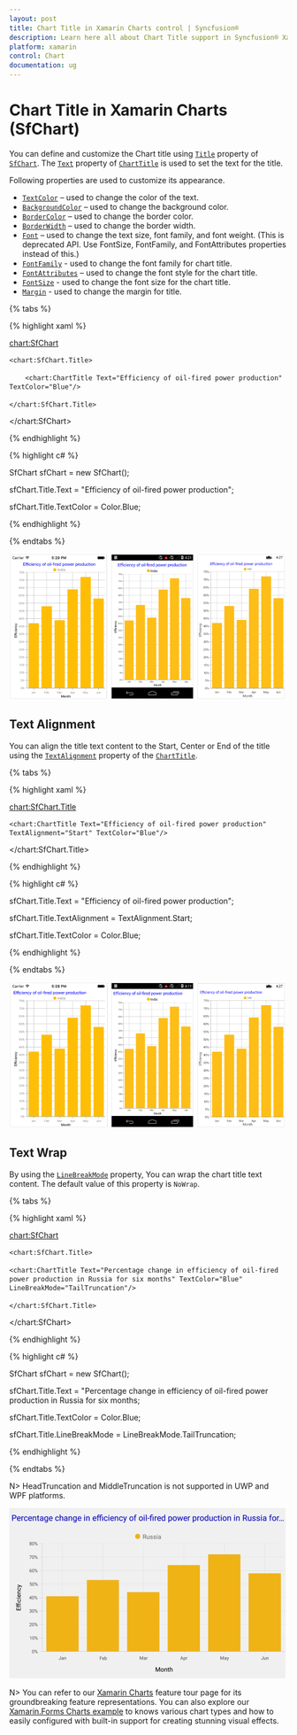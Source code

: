 ```yaml
---
layout: post
title: Chart Title in Xamarin Charts control | Syncfusion®
description: Learn here all about Chart Title support in Syncfusion® Xamarin Charts (SfChart) control, its elements and more.
platform: xamarin
control: Chart
documentation: ug
---
```


# Chart Title in Xamarin Charts (SfChart)

You can define and customize the Chart title using [`Title`](https://help.syncfusion.com/cr/xamarin/Syncfusion.SfChart.XForms.SfChart.html#Syncfusion_SfChart_XForms_SfChart_Title) property of [`SfChart`](https://help.syncfusion.com/cr/xamarin/Syncfusion.SfChart.XForms.SfChart.html). The [`Text`](https://help.syncfusion.com/cr/xamarin/Syncfusion.SfChart.XForms.ChartTitle.html#Syncfusion_SfChart_XForms_ChartTitle_Text) property of [`ChartTitle`](https://help.syncfusion.com/cr/xamarin/Syncfusion.SfChart.XForms.ChartTitle.html) is used to set the text for the title. 

Following properties are used to customize its appearance.

* [`TextColor`](https://help.syncfusion.com/cr/xamarin/Syncfusion.SfChart.XForms.ChartTitle.html#Syncfusion_SfChart_XForms_ChartTitle_TextColor) – used to change the color of the text.
* [`BackgroundColor`](https://help.syncfusion.com/cr/xamarin/Syncfusion.SfChart.XForms.ChartTitle.html#Syncfusion_SfChart_XForms_ChartTitle_BackgroundColor) – used to change the background color.
* [`BorderColor`](https://help.syncfusion.com/cr/xamarin/Syncfusion.SfChart.XForms.ChartTitle.html#Syncfusion_SfChart_XForms_ChartTitle_BorderColor) – used to change the border color.
* [`BorderWidth`](https://help.syncfusion.com/cr/xamarin/Syncfusion.SfChart.XForms.ChartTitle.html#Syncfusion_SfChart_XForms_ChartTitle_BorderWidth) – used to change the border width.
* [`Font`](https://help.syncfusion.com/cr/xamarin/Syncfusion.SfChart.XForms.ChartTitle.html#Syncfusion_SfChart_XForms_ChartTitle_Font) – used to change the text size, font family, and font weight. (This is deprecated API. Use FontSize, FontFamily, and FontAttributes properties instead of this.)
* [`FontFamily`](https://help.syncfusion.com/cr/xamarin/Syncfusion.SfChart.XForms.ChartTitle.html#Syncfusion_SfChart_XForms_ChartTitle_FontFamily) - used to change the font family for chart title. 
* [`FontAttributes`](https://help.syncfusion.com/cr/xamarin/Syncfusion.SfChart.XForms.ChartTitle.html#Syncfusion_SfChart_XForms_ChartTitle_FontAttributes) – used to change the font style for the chart title.
* [`FontSize`](https://help.syncfusion.com/cr/xamarin/Syncfusion.SfChart.XForms.ChartTitle.html#Syncfusion_SfChart_XForms_ChartTitle_FontSize) - used to change the font size for the chart title.
* [`Margin`](https://help.syncfusion.com/cr/xamarin/Syncfusion.SfChart.XForms.ChartTitle.html#Syncfusion_SfChart_XForms_ChartTitle_Margin) - used to change the margin for title.

{% tabs %} 

{% highlight xaml %}

<chart:SfChart>

	<chart:SfChart.Title>

		<chart:ChartTitle Text="Efficiency of oil-fired power production" TextColor="Blue"/>

	</chart:SfChart.Title>  

</chart:SfChart>

{% endhighlight %}

{% highlight c# %}

SfChart sfChart = new SfChart();

sfChart.Title.Text = "Efficiency of oil-fired power production";

sfChart.Title.TextColor = Color.Blue;

{% endhighlight %}

{% endtabs %}

![Title for Xamarin.Forms Chart](charttitle_images/charttitle_img1.png)

## Text Alignment

You can align the title text content to the Start, Center or End of the title using the [`TextAlignment`](https://help.syncfusion.com/cr/xamarin/Syncfusion.SfChart.XForms.ChartTitle.html#Syncfusion_SfChart_XForms_ChartTitle_TextAlignment) property of the [`ChartTitle`](https://help.syncfusion.com/cr/xamarin/Syncfusion.SfChart.XForms.ChartTitle.html).

{% tabs %} 

{% highlight xaml %}

<chart:SfChart.Title>

	<chart:ChartTitle Text="Efficiency of oil-fired power production" TextAlignment="Start" TextColor="Blue"/>

</chart:SfChart.Title>  

{% endhighlight %}

{% highlight c# %}

sfChart.Title.Text = "Efficiency of oil-fired power production";

sfChart.Title.TextAlignment = TextAlignment.Start;

sfChart.Title.TextColor = Color.Blue;

{% endhighlight %}

{% endtabs %}

![Text alignment support for title in Xamarin.Forms Chart](charttitle_images/charttitle_img2.png)

## Text Wrap

By using the [`LineBreakMode`](https://help.syncfusion.com/cr/xamarin/Syncfusion.SfChart.XForms.ChartTitle.html#Syncfusion_SfChart_XForms_ChartTitle_LineBreakMode) property, You can wrap the chart title text content. The default value of this property is `NoWrap`.

{% tabs %} 

{% highlight xaml %}

<chart:SfChart>

	<chart:SfChart.Title>

	<chart:ChartTitle Text="Percentage change in efficiency of oil-fired power production in Russia for six months" TextColor="Blue" LineBreakMode="TailTruncation"/>

	</chart:SfChart.Title>  

</chart:SfChart>

{% endhighlight %}

{% highlight c# %}

SfChart sfChart = new SfChart();

sfChart.Title.Text = "Percentage change in efficiency of oil-fired power production in Russia for six months;

sfChart.Title.TextColor = Color.Blue;

sfChart.Title.LineBreakMode = LineBreakMode.TailTruncation;

{% endhighlight %}

{% endtabs %}

N> HeadTruncation and MiddleTruncation is not supported in UWP and WPF platforms.

![Text wrap support for title in Xamarin.Forms Chart](charttitle_images/charttitle_img3.png)

N> You can refer to our [Xamarin Charts](https://www.syncfusion.com/xamarin-ui-controls/xamarin-charts) feature tour page for its groundbreaking feature representations. You can also explore our [Xamarin.Forms Charts example](https://github.com/syncfusion/xamarin-demos/tree/master/Forms/Chart) to knows various chart types and how to easily configured with built-in support for creating stunning visual effects.  
